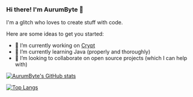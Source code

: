 ### Hi there! I'm AurumByte 👋

I'm a glitch who loves to create stuff with code.

Here are some ideas to get you started:

- 🔭 I’m currently working on [Crypt](https://github.com/Crypt-Language/Crypt)
- 🌱 I’m currently learning Java (properly and thoroughly)
- 👯 I’m looking to collaborate on open source projects (which I can help with)

[![AurumByte's GitHub stats](https://github-readme-stats.vercel.app/api?username=AurumByte)](https://github.com/anuraghazra/github-readme-stats)

[![Top Langs](https://github-readme-stats.vercel.app/api/top-langs/?username=AurumByte&langs_count=10)](https://github.com/anuraghazra/github-readme-stats)
